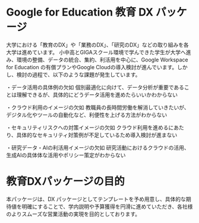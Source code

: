 # Google for Education 教育 DX パッケージ

大学における「教育のDX」や「業務のDX」、「研究のDX」などの取り組みを各大学は進めています。
小中高とGIGAスクール環境で学んできた学生が大学へ進み、環境の整備、データの統合、集約、利活用を中心に、Google Workspace for Education の有償プランやGoogle Cloudの導入検討が進んでいます。しかし、検討の過程で、以下のような課題が発生しています。

・データ活用の具体例の欠如
個別最適化に向けて、データ分析が重要であることは理解できるが、具体的にどうデータ活用を進めたらいいかわからない

・クラウド利用のイメージの欠如
教職員の長時間労働を解消していきたいが、デジタル化やツールの自動化など、利便性を上げる方法がわからない

・セキュリティリスクへの対策イメージの欠如
クラウド利用を進めるにあたり、具体的なセキュリティ対策例が不足しているため導入検討が進まない

・研究データ・AIの利活用イメージの欠如
研究活動におけるクラウドの活用、生成AIの具体体な活用やポリシー策定がわからない

# 教育DXパッケージの目的
本パッケージは、DX パッケージとしてテンプレートを予め用意し、具体的な期待値を明確にすることで、学内説明や予算獲得を円滑に進めていただき、各社様のよりスムーズな営業活動の実現を目的としております。

